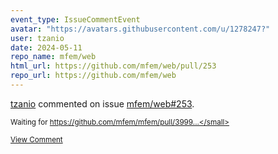```yaml
---
event_type: IssueCommentEvent
avatar: "https://avatars.githubusercontent.com/u/1278247?"
user: tzanio
date: 2024-05-11
repo_name: mfem/web
html_url: https://github.com/mfem/web/pull/253
repo_url: https://github.com/mfem/web
---
```


<a href='https://github.com/tzanio' target='_blank'>tzanio</a> commented on issue <a href='https://github.com/mfem/web/pull/253' target='_blank'>mfem/web#253</a>.

<small>Waiting for https://github.com/mfem/mfem/pull/3999...</small>

<a href='https://github.com/mfem/web/pull/253' target='_blank'>View Comment</a>